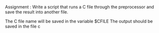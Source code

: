 Assignment :
Write a script that runs a C file through the preprocessor and save the result into another file.

The C file name will be saved in the variable $CFILE
The output should be saved in the file c
